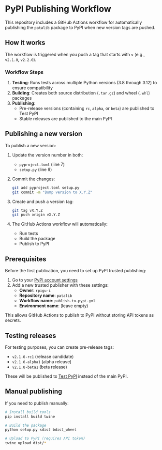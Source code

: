 # PyPI Publishing Workflow

This repository includes a GitHub Actions workflow for automatically publishing the `patalib` package to PyPI when new version tags are pushed.

## How it works

The workflow is triggered when you push a tag that starts with `v` (e.g., `v2.1.0`, `v2.2.0`).

### Workflow Steps

1. **Testing**: Runs tests across multiple Python versions (3.8 through 3.12) to ensure compatibility
2. **Building**: Creates both source distribution (`.tar.gz`) and wheel (`.whl`) packages
3. **Publishing**: 
   - Pre-release versions (containing `rc`, `alpha`, or `beta`) are published to Test PyPI
   - Stable releases are published to the main PyPI

## Publishing a new version

To publish a new version:

1. Update the version number in both:
   - `pyproject.toml` (line 7)
   - `setup.py` (line 6)

2. Commit the changes:
   ```bash
   git add pyproject.toml setup.py
   git commit -m "Bump version to X.Y.Z"
   ```

3. Create and push a version tag:
   ```bash
   git tag vX.Y.Z
   git push origin vX.Y.Z
   ```

4. The GitHub Actions workflow will automatically:
   - Run tests
   - Build the package
   - Publish to PyPI

## Prerequisites

Before the first publication, you need to set up PyPI trusted publishing:

1. Go to your [PyPI account settings](https://pypi.org/manage/account/publishing/)
2. Add a new trusted publisher with these settings:
   - **Owner**: `rpigu-i`
   - **Repository name**: `patalib`
   - **Workflow name**: `publish-to-pypi.yml`
   - **Environment name**: (leave empty)

This allows GitHub Actions to publish to PyPI without storing API tokens as secrets.

## Testing releases

For testing purposes, you can create pre-release tags:
- `v2.1.0-rc1` (release candidate)
- `v2.1.0-alpha1` (alpha release)  
- `v2.1.0-beta1` (beta release)

These will be published to [Test PyPI](https://test.pypi.org/) instead of the main PyPI.

## Manual publishing

If you need to publish manually:

```bash
# Install build tools
pip install build twine

# Build the package
python setup.py sdist bdist_wheel

# Upload to PyPI (requires API token)
twine upload dist/*
```